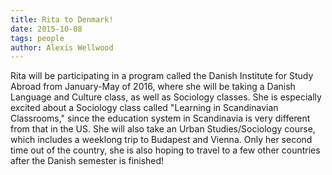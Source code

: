 ```yaml
---
title: Rita to Denmark! 
date: 2015-10-08
tags: people
author: Alexis Wellwood
---
```


Rita will be participating in a program called the Danish Institute for Study Abroad from January-May of 2016, where she will be taking a Danish Language and Culture class, as well as Sociology classes. She is especially excited about a Sociology class called "Learning in Scandinavian Classrooms," since the education system in Scandinavia is very different from that in the US. She will also take an Urban Studies/Sociology course, which includes a weeklong trip to Budapest and Vienna. Only her second time out of the country, she is also hoping to travel to a few other countries after the Danish semester is finished!